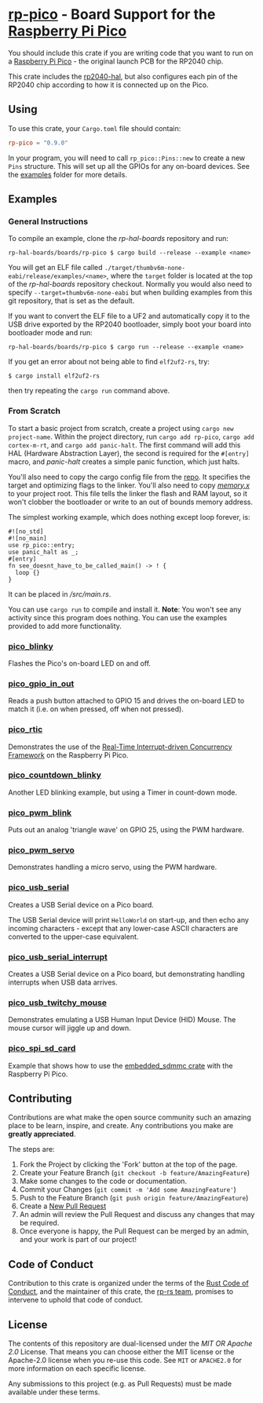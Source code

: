 # [rp-pico] - Board Support for the [Raspberry Pi Pico]

You should include this crate if you are writing code that you want to run on
a [Raspberry Pi Pico] - the original launch PCB for the RP2040 chip.

This crate includes the [rp2040-hal], but also configures each pin of the
RP2040 chip according to how it is connected up on the Pico.

[Raspberry Pi Pico]: https://www.raspberrypi.org/products/raspberry-pi-pico/
[rp-pico]: https://github.com/rp-rs/rp-hal-boards/tree/main/boards/rp-pico
[rp2040-hal]: https://github.com/rp-rs/rp-hal/tree/main/rp2040-hal
[Raspberry Silicon RP2040]: https://www.raspberrypi.org/products/rp2040/

## Using

To use this crate, your `Cargo.toml` file should contain:

```toml
rp-pico = "0.9.0"
```

In your program, you will need to call `rp_pico::Pins::new` to create
a new `Pins` structure. This will set up all the GPIOs for any on-board
devices. See the [examples](./examples) folder for more details.

## Examples

### General Instructions

To compile an example, clone the _rp-hal-boards_ repository and run:

```console
rp-hal-boards/boards/rp-pico $ cargo build --release --example <name>
```

You will get an ELF file called
`./target/thumbv6m-none-eabi/release/examples/<name>`, where the `target`
folder is located at the top of the _rp-hal-boards_ repository checkout. Normally
you would also need to specify `--target=thumbv6m-none-eabi` but when
building examples from this git repository, that is set as the default.

If you want to convert the ELF file to a UF2 and automatically copy it to the
USB drive exported by the RP2040 bootloader, simply boot your board into
bootloader mode and run:

```console
rp-hal-boards/boards/rp-pico $ cargo run --release --example <name>
```

If you get an error about not being able to find `elf2uf2-rs`, try:

```console
$ cargo install elf2uf2-rs
```
then try repeating the `cargo run` command above.

### From Scratch

To start a basic project from scratch, create a project using `cargo new project-name`. Within the
project directory, run `cargo add rp-pico`, `cargo add cortex-m-rt`, and `cargo add panic-halt`. The
first command will add this HAL (Hardware Abstraction Layer), the second is required for the `#[entry]` macro, and _panic-halt_ creates a simple panic function, which just halts.

You'll also need to copy the cargo config file from the [repo](https://github.com/rp-rs/rp-hal-boards/blob/main/.cargo/config.toml). It specifies the target and optimizing flags to the linker. You'll also need to copy [_memory.x_](https://github.com/rp-rs/rp-hal-boards/blob/main/memory.x) to your project root. This file tells the linker the flash and RAM layout, so it won't clobber the bootloader or write to an out of bounds memory address. 

The simplest working example, which does nothing except loop forever, is:

```ignore
#![no_std]
#![no_main]
use rp_pico::entry;
use panic_halt as _;
#[entry]
fn see_doesnt_have_to_be_called_main() -> ! {
  loop {}
}
```

It can be placed in _/src/main.rs_. 

You can use `cargo run` to compile and install it. 
**Note**: You won't see any activity since this program does nothing. You can use the examples provided
to add more functionality. 
### [pico_blinky](./examples/pico_blinky.rs)

Flashes the Pico's on-board LED on and off.

### [pico_gpio_in_out](./examples/pico_gpio_in_out.rs)

Reads a push button attached to GPIO 15 and drives the on-board LED to match it (i.e. on when pressed, off when not pressed).

### [pico_rtic](./examples/pico_rtic.rs)

Demonstrates the use of the [Real-Time Interrupt-driven Concurrency Framework] on the Raspberry Pi Pico.

[Real-Time Interrupt-driven Concurrency Framework]: https://rtic.rs

### [pico_countdown_blinky](./examples/pico_countdown_blinky.rs)

Another LED blinking example, but using a Timer in count-down mode.

### [pico_pwm_blink](./examples/pico_pwm_blink.rs)

Puts out an analog 'triangle wave' on GPIO 25, using the PWM hardware.

### [pico_pwm_servo](./examples/pico_pwm_servo.rs)

Demonstrates handling a micro servo, using the PWM hardware.

### [pico_usb_serial](./examples/pico_usb_serial.rs)

Creates a USB Serial device on a Pico board.

The USB Serial device will print `HelloWorld` on start-up, and then echo any
incoming characters - except that any lower-case ASCII characters are
converted to the upper-case equivalent.

### [pico_usb_serial_interrupt](./examples/pico_usb_serial_interrupt.rs)

Creates a USB Serial device on a Pico board, but demonstrating handling
interrupts when USB data arrives.

### [pico_usb_twitchy_mouse](./examples/pico_usb_twitchy_mouse.rs)

Demonstrates emulating a USB Human Input Device (HID) Mouse. The mouse
cursor will jiggle up and down.

### [pico_spi_sd_card](./examples/pico_spi_sd_card.rs)

Example that shows how to use the
[embedded_sdmmc crate](https://github.com/rust-embedded-community/embedded-sdmmc-rs)
with the Raspberry Pi Pico.

## Contributing

Contributions are what make the open source community such an amazing place to
be learn, inspire, and create. Any contributions you make are **greatly
appreciated**.

The steps are:

1. Fork the Project by clicking the 'Fork' button at the top of the page.
2. Create your Feature Branch (`git checkout -b feature/AmazingFeature`)
3. Make some changes to the code or documentation.
4. Commit your Changes (`git commit -m 'Add some AmazingFeature'`)
5. Push to the Feature Branch (`git push origin feature/AmazingFeature`)
6. Create a [New Pull Request](https://github.com/rp-rs/rp-hal-boards/pulls)
7. An admin will review the Pull Request and discuss any changes that may be required.
8. Once everyone is happy, the Pull Request can be merged by an admin, and your work is part of our project!

## Code of Conduct

Contribution to this crate is organized under the terms of the [Rust Code of
Conduct][CoC], and the maintainer of this crate, the [rp-rs team], promises
to intervene to uphold that code of conduct.

[CoC]: CODE_OF_CONDUCT.md
[rp-rs team]: https://github.com/orgs/rp-rs/teams/rp-rs

## License

The contents of this repository are dual-licensed under the _MIT OR Apache
2.0_ License. That means you can choose either the MIT license or the
Apache-2.0 license when you re-use this code. See `MIT` or `APACHE2.0` for more
information on each specific license.

Any submissions to this project (e.g. as Pull Requests) must be made available
under these terms.

